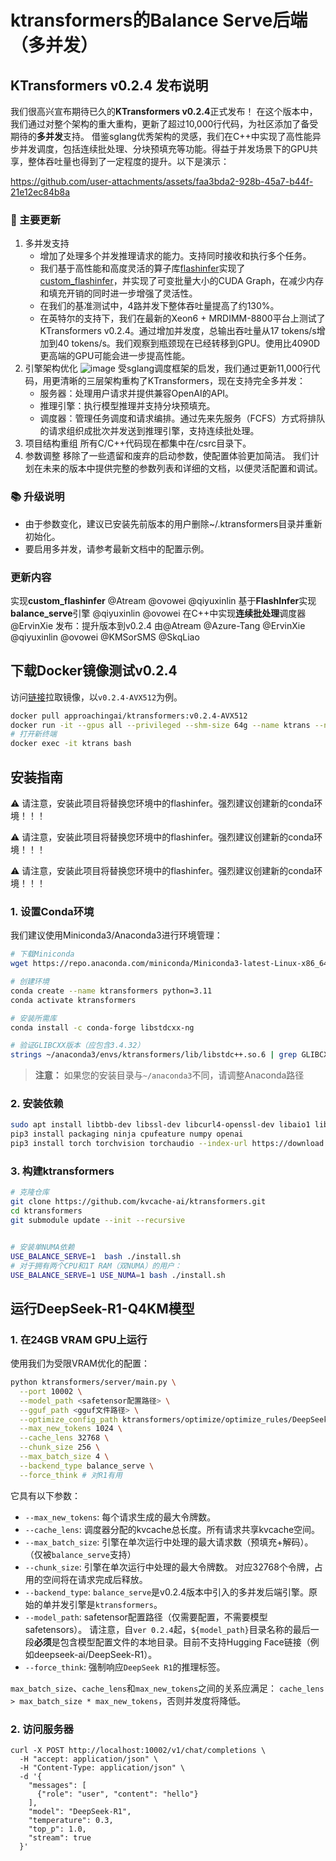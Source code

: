 # ktransformers的Balance Serve后端（多并发）

## KTransformers v0.2.4 发布说明

我们很高兴宣布期待已久的**KTransformers v0.2.4**正式发布！
在这个版本中，我们通过对整个架构的重大重构，更新了超过10,000行代码，为社区添加了备受期待的**多并发**支持。
借鉴sglang优秀架构的灵感，我们在C++中实现了高性能异步并发调度，包括连续批处理、分块预填充等功能。得益于并发场景下的GPU共享，整体吞吐量也得到了一定程度的提升。以下是演示：

https://github.com/user-attachments/assets/faa3bda2-928b-45a7-b44f-21e12ec84b8a

</p>

### 🚀 主要更新

1. 多并发支持
   - 增加了处理多个并发推理请求的能力。支持同时接收和执行多个任务。
   - 我们基于高性能和高度灵活的算子库[flashinfer](https://github.com/flashinfer-ai/flashinfer/)实现了[custom_flashinfer](https://github.com/kvcache-ai/custom_flashinfer/tree/fix-precision-mla-merge-main)，并实现了可变批量大小的CUDA Graph，在减少内存和填充开销的同时进一步增强了灵活性。
   - 在我们的基准测试中，4路并发下整体吞吐量提高了约130%。
   - 在英特尔的支持下，我们在最新的Xeon6 + MRDIMM-8800平台上测试了KTransformers v0.2.4。通过增加并发度，总输出吞吐量从17 tokens/s增加到40 tokens/s。我们观察到瓶颈现在已经转移到GPU。使用比4090D更高端的GPU可能会进一步提高性能。
2. 引擎架构优化
   ![image](https://github.com/user-attachments/assets/f5f001fa-dca7-4377-a01a-32192902aa47)
   受sglang调度框架的启发，我们通过更新11,000行代码，用更清晰的三层架构重构了KTransformers，现在支持完全多并发：
   - 服务器：处理用户请求并提供兼容OpenAI的API。
   - 推理引擎：执行模型推理并支持分块预填充。
   - 调度器：管理任务调度和请求编排。通过先来先服务（FCFS）方式将排队的请求组织成批次并发送到推理引擎，支持连续批处理。
3. 项目结构重组
   所有C/C++代码现在都集中在/csrc目录下。
4. 参数调整
   移除了一些遗留和废弃的启动参数，使配置体验更加简洁。
   我们计划在未来的版本中提供完整的参数列表和详细的文档，以便灵活配置和调试。

### 📚 升级说明

- 由于参数变化，建议已安装先前版本的用户删除~/.ktransformers目录并重新初始化。
- 要启用多并发，请参考最新文档中的配置示例。

### 更新内容

实现**custom_flashinfer** @Atream @ovowei @qiyuxinlin
基于**FlashInfer**实现**balance_serve**引擎 @qiyuxinlin @ovowei
在C++中实现**连续批处理**调度器 @ErvinXie
发布：提升版本到v0.2.4 由@Atream @Azure-Tang @ErvinXie @qiyuxinlin @ovowei @KMSorSMS @SkqLiao

## 下载Docker镜像测试v0.2.4
访问[链接](https://hub.docker.com/r/approachingai/ktransformers/tags)拉取镜像，以`v0.2.4-AVX512`为例。

```bash
docker pull approachingai/ktransformers:v0.2.4-AVX512
docker run -it --gpus all --privileged --shm-size 64g --name ktrans --network=host -v /mnt:/mnt approachingai/ktransformers:v0.2.4-AVX512 /bin/bash
# 打开新终端
docker exec -it ktrans bash
```

## 安装指南

⚠️ 请注意，安装此项目将替换您环境中的flashinfer。强烈建议创建新的conda环境！！！

⚠️ 请注意，安装此项目将替换您环境中的flashinfer。强烈建议创建新的conda环境！！！

⚠️ 请注意，安装此项目将替换您环境中的flashinfer。强烈建议创建新的conda环境！！！

### 1. 设置Conda环境

我们建议使用Miniconda3/Anaconda3进行环境管理：

```bash
# 下载Miniconda
wget https://repo.anaconda.com/miniconda/Miniconda3-latest-Linux-x86_64.sh

# 创建环境
conda create --name ktransformers python=3.11
conda activate ktransformers

# 安装所需库
conda install -c conda-forge libstdcxx-ng

# 验证GLIBCXX版本（应包含3.4.32）
strings ~/anaconda3/envs/ktransformers/lib/libstdc++.so.6 | grep GLIBCXX
```

> **注意：** 如果您的安装目录与`~/anaconda3`不同，请调整Anaconda路径

### 2. 安装依赖

```bash
sudo apt install libtbb-dev libssl-dev libcurl4-openssl-dev libaio1 libaio-dev libfmt-dev libgflags-dev zlib1g-dev patchelf
pip3 install packaging ninja cpufeature numpy openai
pip3 install torch torchvision torchaudio --index-url https://download.pytorch.org/whl/cu126

```

### 3. 构建ktransformers

```bash
# 克隆仓库
git clone https://github.com/kvcache-ai/ktransformers.git
cd ktransformers
git submodule update --init --recursive


# 安装单NUMA依赖
USE_BALANCE_SERVE=1  bash ./install.sh
# 对于拥有两个CPU和1T RAM（双NUMA）的用户：
USE_BALANCE_SERVE=1 USE_NUMA=1 bash ./install.sh
```

## 运行DeepSeek-R1-Q4KM模型

### 1. 在24GB VRAM GPU上运行

使用我们为受限VRAM优化的配置：

```bash
python ktransformers/server/main.py \
  --port 10002 \
  --model_path <safetensor配置路径> \
  --gguf_path <gguf文件路径> \
  --optimize_config_path ktransformers/optimize/optimize_rules/DeepSeek-V3-Chat-serve.yaml \
  --max_new_tokens 1024 \
  --cache_lens 32768 \
  --chunk_size 256 \
  --max_batch_size 4 \
  --backend_type balance_serve \
  --force_think # 对R1有用
```

它具有以下参数：

- `--max_new_tokens`: 每个请求生成的最大令牌数。
- `--cache_lens`: 调度器分配的kvcache总长度。所有请求共享kvcache空间。
- `--max_batch_size`: 引擎在单次运行中处理的最大请求数（预填充+解码）。（仅被`balance_serve`支持）
- `--chunk_size`: 引擎在单次运行中处理的最大令牌数。
  对应32768个令牌，占用的空间将在请求完成后释放。
- `--backend_type`: `balance_serve`是v0.2.4版本中引入的多并发后端引擎。原始的单并发引擎是`ktransformers`。
- `--model_path`: safetensor配置路径（仅需要配置，不需要模型safetensors）。
  请注意，自`ver 0.2.4`起，`${model_path}`目录名称的最后一段**必须**是包含模型配置文件的本地目录。目前不支持Hugging Face链接（例如deepseek-ai/DeepSeek-R1）。
- `--force_think`: 强制响应`DeepSeek R1`的推理标签。

`max_batch_size`、`cache_lens`和`max_new_tokens`之间的关系应满足：
`cache_lens > max_batch_size * max_new_tokens`，否则并发度将降低。

### 2. 访问服务器

```
curl -X POST http://localhost:10002/v1/chat/completions \
  -H "accept: application/json" \
  -H "Content-Type: application/json" \
  -d '{
    "messages": [
      {"role": "user", "content": "hello"}
    ],
    "model": "DeepSeek-R1",
    "temperature": 0.3,
    "top_p": 1.0,
    "stream": true
  }'
``` 